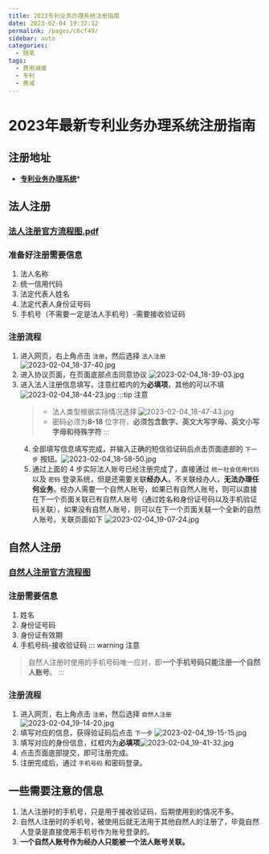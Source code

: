 ```yaml
---
title: 2023专利业务办理系统注册指南
date: 2023-02-04 19:32:12
permalink: /pages/c6cf49/
sidebar: auto
categories:
  - 随笔
tags:
  - 费用减缓
  - 专利
  - 费减
---
```

# 2023年最新专利业务办理系统注册指南
## 注册地址
- **[专利业务办理系统](https://cponline.cnipa.gov.cn/)***
## 法人注册
### [法人注册官方流程图.pdf](https://files.catbox.moe/rxw72b.pdf)
### 准备好注册需要信息
1. 法人名称
2. 统一信用代码
3. 法定代表人姓名
4. 法定代表人身份证号码
5. 手机号（不需要一定是法人手机号）-需要接收验证码
### 注册流程
1. 进入网页，右上角点击 `注册`，然后选择 `法人注册` ![2023-02-04_18-37-40.jpg](https://image.zhjwork.online/file/95f54823ec103d523ea21.jpg)
2. 进入协议页面，在页面底部点击同意协议 ![2023-02-04_18-39-03.jpg](https://image.zhjwork.online/file/150f1c2b2f1eba24e55db.jpg)
3. 进入法人注册信息填写，注意红框内的为**必填项**，其他的可以不填 ![2023-02-04_18-44-23.jpg](https://image.zhjwork.online/file/8525ae16996e4f5fd8a85.jpg)
   :::tip 注意
   > - 法人类型根据实际情况选择
   > ![2023-02-04_18-47-43.jpg](https://image.zhjwork.online/file/3102047c0261c97420948.jpg)
   > - 密码必须为**8-18** 位字符，**必须包含数字、英文大写字母、英文小写字母和待殊字符**
   :::
   4. 全部填写信息填写完成，并输入正确的短信验证码后点击页面底部的 `下一步` 按钮。![2023-02-04_18-58-50.jpg](https://image.zhjwork.online/file/b31fdbc5c5701606af4c0.jpg)
   5. 通过上面的 4 步实际法人账号已经注册完成了，直接通过 `统一社会信用代码` 以及 `密码` 登录系统，但是还需要关联**经办人**，不关联经办人，**无法办理任何业务**。经办人需要一个自然人账号，如果已有自然人账号，则可以直接在下一个页面关联已有自然人账号（通过姓名和身份证号码以及手机验证码关联），如果没有自然人账号，则可以在下一个页面关联一个全新的自然人账号。关联页面如下 ![2023-02-04_19-07-24.jpg](https://image.zhjwork.online/file/1f74d86d725d9013908b7.jpg)
## 自然人注册
### [自然人注册官方流程图](https://files.catbox.moe/8qpn9t.pdf)
### 注册需要信息
1. 姓名
2. 身份证号码
3. 身份证有效期
4. 手机号码-接收验证码
::: warning 注意
> 自然人注册时使用的手机号码唯一应对，即**一个手机号码只能注册一个自然人账号**。
:::

### 注册流程
1. 进入网页，右上角点击 `注册`，然后选择 `自然人注册` ![2023-02-04_19-14-20.jpg](https://image.zhjwork.online/file/f35bd9c26236740db2d2e.jpg)
2. 填写对应的信息，获得验证码后点击 `下一步` ![2023-02-04_19-15-15.jpg](https://image.zhjwork.online/file/d5ef84a43e26ecb5bd176.jpg)
3. 填写对应的身份信息，红框内为**必填项**![2023-02-04_19-41-32.jpg](https://image.zhjwork.online/file/01cbc6cd2ae0608605d5a.jpg)
4. 点击页面底部提交，即可注册完成。
5. 注册完成后，通过 `手机号码` 和密码登录。

## 一些需要注意的信息
1. 法人注册时的手机号，只是用于接收验证码，后期使用到的情况不多。
2. 自然人注册时的手机号，被使用后就无法用于其他自然人的注册了，毕竟自然人登录是直接使用手机号作为账号登录的。
3. **一个自然人账号作为经办人只能被一个法人账号关联。**

